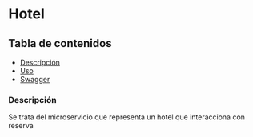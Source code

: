 # Hotel
## Tabla de contenidos
- [Descripción](#descripción)
- [Uso](#uso)
- [Swagger](#swagger)

### Descripción
Se trata del microservicio que representa un hotel que interacciona con reserva
